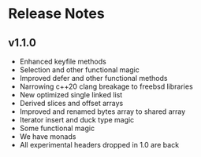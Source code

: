 # Release Notes

## v1.1.0
- Enhanced keyfile methods
- Selection and other functional magic
- Improved defer and other functional methods
- Narrowing c++20 clang breakage to freebsd libraries
- New optimized single linked list
- Derived slices and offset arrays
- Improved and renamed bytes array to shared array
- Iterator insert and duck type magic
- Some functional magic
- We have monads
- All experimental headers dropped in 1.0 are back
